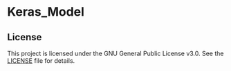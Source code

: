 # Keras_Model
## License
This project is licensed under the GNU General Public License v3.0. See the [LICENSE](./LICENSE.txt) file for details.
